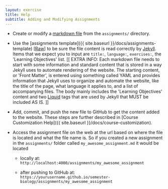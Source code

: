 ```yaml
---
layout: exercise
title: Help
subtitle: Adding and Modifying Assignments
---
```


- Create or modify a [markdown file](http://daringfireball.net/projects/markdown/basics) from the `assignments/` directory.
 
- Use the [assignments template]({{ site.baseurl }}/docs/assignments-template) [[Raw](https://raw.githubusercontent.com/datacarpentry/semester-biology/gh-pages/docs/assignments-template.md)] to be sure the file content is read correctly 
by [Jekyll](http://jekyllrb.com/). Items that we expect you to input are `title:`, `language:`, `exercises:`, the 'Learning Objectives' list. 
[[ EXTRA INFO: Each markdown file needs to start with some information and 
standard content that is stored in a way Jekyll uses to automate rendering of 
the website. The starting content, or 'Front Matter', is entered using something 
called YAML and provides information that Jekyll uses to organize and automate 
the website, like the title of the page, what language it applies to, and a list 
of accompanying files. The body mainly includes the 'Learning Objectives' 
content and two [Liquid](https://github.com/Shopify/liquid/wiki/Liquid-for-Designers) tags that are used by Jekyll that MUST be included AS IS. ]]

- Add, commit, and push the new file to GitHub to get the content added to the website. These steps are further described in [Course Customization Help]({{ site.baseurl }}/docs/course-customization).

- Access the assignment file on the web at the url based on where the file is 
located and what the file name is. So if you created a new assignment in the 
`assignments/` folder called `my_awesome_assignment.md` it would be located

   - locally at: `http://localhost:4000/assignments/my_awesome_assignment`

   - after pushing to GitHub at: 
`https://yourusername.github.io/semester-biology/assignments/my_awesome_assignment`